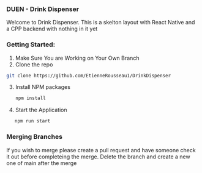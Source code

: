 ### DUEN - Drink Dispenser

Welcome to Drink Dispenser. This is a skelton layout with React Native and a CPP backend with nothing in it yet

### Getting Started:

1. Make Sure You are Working on Your Own Branch
2.  Clone the repo
   ```sh
   git clone https://github.com/EtienneRousseau1/DrinkDispenser
   ```
3. Install NPM packages
   ```sh
   npm install
   ```
4. Start the Application
```sh
   npm run start
   ```

### Merging Branches

 If you wish to merge please create a pull request and have someone check it out before completeing the merge.
 Delete the branch and create a new one of main after the merge

